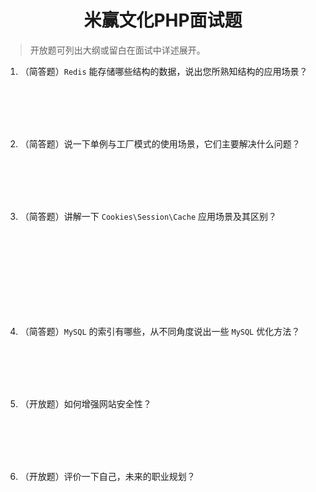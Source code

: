 <center><h1>米赢文化PHP面试题</h1></center>

> 开放题可列出大纲或留白在面试中详述展开。

1. （简答题）`Redis` 能存储哪些结构的数据，说出您所熟知结构的应用场景？
<br />
<br />
<br />
<br />

2. （简答题）说一下单例与工厂模式的使用场景，它们主要解决什么问题？
<br />
<br />
<br />
<br />

3. （简答题）讲解一下 `Cookies\Session\Cache` 应用场景及其区别？
<br />
<br />
<br />
<br />


<br />
<br />
<br />
<br />

4. （简答题）`MySQL` 的索引有哪些，从不同角度说出一些 `MySQL` 优化方法？
<br />
<br />
<br />
<br />

5.  （开放题）如何增强网站安全性？
<br />
<br />
<br />
<br />

6. （开放题）评价一下自己，未来的职业规划？
<br />
<br />
<br />
<br />

<!--stackedit_data:
eyJoaXN0b3J5IjpbMTQ5NDQ3Nzc1NCwtMjEyMDQzMTA1OSwtMT
E5MzQ2NDQ4MSwxNjY1MzY3OTEwLC0xNjMwODA5OTYsLTkzMzk3
NTExXX0=
-->